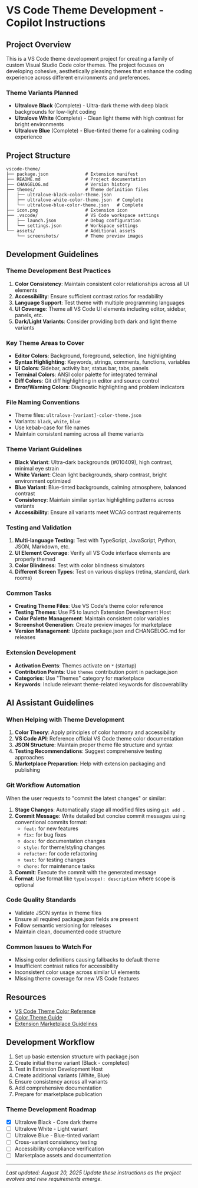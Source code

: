 # VS Code Theme Development - Copilot Instructions

## Project Overview
This is a VS Code theme development project for creating a family of custom Visual Studio Code color themes. The project focuses on developing cohesive, aesthetically pleasing themes that enhance the coding experience across different environments and preferences.

### Theme Variants Planned
- **Ultralove Black** (Complete) - Ultra-dark theme with deep black backgrounds for low-light coding
- **Ultralove White** (Complete) - Clean light theme with high contrast for bright environments
- **Ultralove Blue** (Complete) - Blue-tinted theme for a calming coding experience

## Project Structure
```
vscode-theme/
├── package.json              # Extension manifest
├── README.md                 # Project documentation
├── CHANGELOG.md              # Version history
├── themes/                   # Theme definition files
│   ├── ultralove-black-color-theme.json
│   ├── ultralove-white-color-theme.json  # Complete
│   └── ultralove-blue-color-theme.json   # Complete
├── icon.png                  # Extension icon
├── .vscode/                  # VS Code workspace settings
│   ├── launch.json           # Debug configuration
│   └── settings.json         # Workspace settings
└── assets/                   # Additional assets
    └── screenshots/          # Theme preview images
```

## Development Guidelines

### Theme Development Best Practices
1. **Color Consistency**: Maintain consistent color relationships across all UI elements
2. **Accessibility**: Ensure sufficient contrast ratios for readability
3. **Language Support**: Test theme with multiple programming languages
4. **UI Coverage**: Theme all VS Code UI elements including editor, sidebar, panels, etc.
5. **Dark/Light Variants**: Consider providing both dark and light theme variants

### Key Theme Areas to Cover
- **Editor Colors**: Background, foreground, selection, line highlighting
- **Syntax Highlighting**: Keywords, strings, comments, functions, variables
- **UI Colors**: Sidebar, activity bar, status bar, tabs, panels
- **Terminal Colors**: ANSI color palette for integrated terminal
- **Diff Colors**: Git diff highlighting in editor and source control
- **Error/Warning Colors**: Diagnostic highlighting and problem indicators

### File Naming Conventions
- Theme files: `ultralove-[variant]-color-theme.json`
- Variants: `black`, `white`, `blue`
- Use kebab-case for file names
- Maintain consistent naming across all theme variants

### Theme Variant Guidelines
- **Black Variant**: Ultra-dark backgrounds (#010409), high contrast, minimal eye strain
- **White Variant**: Clean light backgrounds, sharp contrast, bright environment optimized
- **Blue Variant**: Blue-tinted backgrounds, calming atmosphere, balanced contrast
- **Consistency**: Maintain similar syntax highlighting patterns across variants
- **Accessibility**: Ensure all variants meet WCAG contrast requirements

### Testing and Validation
1. **Multi-language Testing**: Test with TypeScript, JavaScript, Python, JSON, Markdown, etc.
2. **UI Element Coverage**: Verify all VS Code interface elements are properly themed
3. **Color Blindness**: Test with color blindness simulators
4. **Different Screen Types**: Test on various displays (retina, standard, dark rooms)

### Common Tasks
- **Creating Theme Files**: Use VS Code's theme color reference
- **Testing Themes**: Use F5 to launch Extension Development Host
- **Color Palette Management**: Maintain consistent color variables
- **Screenshot Generation**: Create preview images for marketplace
- **Version Management**: Update package.json and CHANGELOG.md for releases

### Extension Development
- **Activation Events**: Themes activate on `*` (startup)
- **Contribution Points**: Use `themes` contribution point in package.json
- **Categories**: Use "Themes" category for marketplace
- **Keywords**: Include relevant theme-related keywords for discoverability

## AI Assistant Guidelines

### When Helping with Theme Development
1. **Color Theory**: Apply principles of color harmony and accessibility
2. **VS Code API**: Reference official VS Code theme color documentation
3. **JSON Structure**: Maintain proper theme file structure and syntax
4. **Testing Recommendations**: Suggest comprehensive testing approaches
5. **Marketplace Preparation**: Help with extension packaging and publishing

### Git Workflow Automation
When the user requests to "commit the latest changes" or similar:
1. **Stage Changes**: Automatically stage all modified files using `git add .`
2. **Commit Message**: Write detailed but concise commit messages using conventional commits format:
   - `feat:` for new features
   - `fix:` for bug fixes
   - `docs:` for documentation changes
   - `style:` for theme/styling changes
   - `refactor:` for code refactoring
   - `test:` for testing changes
   - `chore:` for maintenance tasks
3. **Commit**: Execute the commit with the generated message
4. **Format**: Use format like `type(scope): description` where scope is optional

### Code Quality Standards
- Validate JSON syntax in theme files
- Ensure all required package.json fields are present
- Follow semantic versioning for releases
- Maintain clean, documented code structure

### Common Issues to Watch For
- Missing color definitions causing fallbacks to default theme
- Insufficient contrast ratios for accessibility
- Inconsistent color usage across similar UI elements
- Missing theme coverage for new VS Code features

## Resources
- [VS Code Theme Color Reference](https://code.visualstudio.com/api/references/theme-color)
- [Color Theme Guide](https://code.visualstudio.com/api/extension-guides/color-theme)
- [Extension Marketplace Guidelines](https://code.visualstudio.com/api/working-with-extensions/publishing-extension)

## Development Workflow
1. Set up basic extension structure with package.json
2. Create initial theme variant (Black - completed)
3. Test in Extension Development Host
4. Create additional variants (White, Blue)
5. Ensure consistency across all variants
6. Add comprehensive documentation
7. Prepare for marketplace publication

### Theme Development Roadmap
- [x] Ultralove Black - Core dark theme
- [ ] Ultralove White - Light variant
- [ ] Ultralove Blue - Blue-tinted variant
- [ ] Cross-variant consistency testing
- [ ] Accessibility compliance verification
- [ ] Marketplace assets and documentation

---
*Last updated: August 20, 2025*
*Update these instructions as the project evolves and new requirements emerge.*
